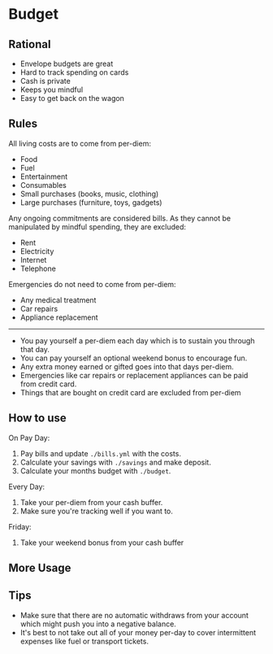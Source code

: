 # Budget

## Rational

- Envelope budgets are great
- Hard to track spending on cards
- Cash is private
- Keeps you mindful
- Easy to get back on the wagon


## Rules

All living costs are to come from per-diem:

- Food
- Fuel
- Entertainment
- Consumables
- Small purchases (books, music, clothing)
- Large purchases (furniture, toys, gadgets)


Any ongoing commitments are considered bills. As they cannot be manipulated by mindful spending, they are excluded:

- Rent
- Electricity
- Internet
- Telephone


Emergencies do not need to come from per-diem:

- Any medical treatment
- Car repairs
- Appliance replacement

---

* You pay yourself a per-diem each day which is to sustain you through that day.
* You can pay yourself an optional weekend bonus to encourage fun.
* Any extra money earned or gifted goes into that days per-diem.
* Emergencies like car repairs or replacement appliances can be paid from credit card.
* Things that are bought on credit card are excluded from per-diem


## How to use

On Pay Day:

1. Pay bills and update `./bills.yml` with the costs.
1. Calculate your savings with `./savings` and make deposit.
1. Calculate your months budget with `./budget`.

Every Day:

1. Take your per-diem from your cash buffer.
1. Make sure you're tracking well if you want to.

Friday:

1. Take your weekend bonus from your cash buffer


## More Usage


## Tips

* Make sure that there are no automatic withdraws from your account which might push you into a negative balance.
* It's best to not take out all of your money per-day to cover intermittent expenses like fuel or transport tickets.
